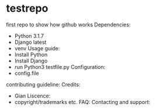 # testrepo
first repo to show how github works
Dependencies:
 - Python 3.1.7
 - Django latest
 - venv
Usage guide:
- Install Python
- Install Django
- run Python3 testfile.py
Configuration:
 - config.file

contributing guideline:
Credits:
 - Gian
Liscence:
 - copyright/trademarks etc.
FAQ:
Contacting and support:

